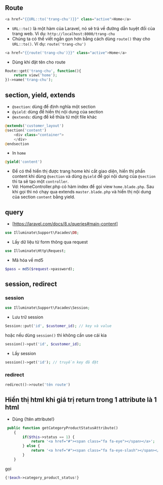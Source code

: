 ## Route

```php
<a href="{{URL::to('trang-chu')}}" class="active">Home</a>
```

-   `URL::to()` là một hàm của Laravel, nó sẽ trả về đường dẫn tuyệt đối của trang web. Ví dụ: `http://localhost:8000/trang-chu`
-   Chúng ta có thể viết ngắn gọn hơn bằng cách dùng `route()` thay cho `URL::to()`. Ví dụ: `route('trang-chu')`

```php
<a href="{{route('trang-chu')}}" class="active">Home</a>
```

-   Dùng khi đặt tên cho route

```php
Route::get('trang-chu', function(){
    return view('home');
})->name('trang-chu');
```

## section, yield, extends

-   `@section`: dùng để định nghĩa một section
-   `@yield`: dùng để hiển thị nội dung của section
-   `@extends`: dùng để kế thừa từ một file khác

```php
@extends('customer_layout')
@section('content')
    <div class="container">
    </div>
@endsection
```

-   In `home`

```php
@yield('content')
```

-   Để có thể hiển thị được trang home khi cắt giao diện, hiển thị phần content khi dùng `@section` và dùng `@yield` để gọi nội dung của `@section` thì ta sẽ tạo một `controller`.
-   Vd: HomeController.php có hàm index để gọi view `home.blade.php`. Sau khi gọi thì nó chạy qua extends `master.blade.php` và hiển thị nội dung của section `content` bằng yield.

## query

-   [https://laravel.com/docs/8.x/queries#main-content]

```php
use Illuminate\Support\Facades\DB;
```

-   Lấy dữ liệu từ form thông qua request

```php
use Illuminate\Http\Request;
```

-   Mã hóa về md5

```php
$pass = md5($request->password);
```

## session, redirect

### session

```php
use Illuminate\Support\Facades\Session;
```

-   Lưu trữ session

```php
Session::put('id', $customer_id); // key và value
```

hoặc nếu dùng `session()` thì không cần use cái kia

```php
session()->put('id', $customer_id);
```

-   Lấy session

```php
session()->get('id'); // truyền key đã đặt
```

### redirect

```php
redirect()->route('tên route')
```

## Hiển thị html khi giá trị return trong 1 attribute là 1 html

-   Dùng {!tên attribute!}

```php
 public function getCategoryProductStatusAttribute()
    {
        if($this->status == 1) {
            return '<a href="#"><span class="fa fa-eye"></span></a>';
        } else {
            return '<a href="#"><span class="fa fa-eye-slash"></span></a>';
        }
    }
```

gọi

```php
{!$each->category_product_status!}
```
